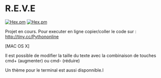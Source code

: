 # R.E.V.E

[![Hex.pm](https://img.shields.io/badge/%3C%2F%3E%20Language-Python%202.7-blue.svg)]()
[![Hex.pm](https://img.shields.io/badge/Progression%20du%20projet-60%25-yellow.svg)]()


Projet en cours.
Pour executer en ligne copier/coller le code sur :
http://tiny.cc/Pythononline

[MAC OS X]

Il est possible de modifier la taille du texte avec la combinaison de touches cmd+ (augmenter) ou cmd- (réduire)

Un thème pour le terminal est aussi disponnible.l
